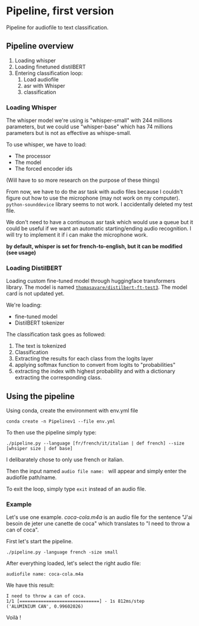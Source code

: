 # Pipeline, first version

Pipeline for audiofile to text classification.

## Pipeline overview

1. Loading whisper
2. Loading finetuned distilBERT
3. Entering classification loop:
   1. Load audiofile
   2. asr with Whisper
   3. classification

### Loading Whisper

The whisper model we're using is "whisper-small" with 244 millions parameters, but we could use "whisper-base" which has 
74 millions parameters but is not as effective as whispe-small.

To use whisper, we have to load:

- The processor
- The model
- The forced encoder ids

(Will have to so more research on the purpose of these things)

From now, we have to do the asr task with audio files because I couldn't figure out how to use the microphone (may not 
work on my computer). ```python-sounddevice``` library seems to not work. I accidentally deleted my test file.

We don't need to have a continuous asr task which would use a queue but it could be useful if we want an automatic 
starting/ending audio recognition. I will try to implement it if i can make the microphone work.

**by default, whisper is set for french-to-english, but it can be modified (see usage)**

### Loading DistilBERT

Loading custom fine-tuned model through huggingface transformers library. The model is named
[```thomasavare/distilbert-ft-test3```](https://huggingface.co/thomasavare/distilbert-ft-test3). The model card is not 
updated yet.

We're loading:

- fine-tuned model
- DistilBERT tokenizer

The classification task goes as followed:

1. The text is tokenized
2. Classification
3. Extracting the results for each class from the logits layer
4. applying softmax function to convert from logits to "probabilities"
5. extracting the index with highest probability and with a dictionary extracting the corresponding class.

## Using the pipeline

Using conda, create the environment with env.yml file

```conda create -n Pipelinev1 --file env.yml```

To then use the pipeline simply type:

```./pipeline.py --language [fr/french/it/italian | def french] --size [whsiper size | def base]```

I delibarately chose to only use french or italian.

Then the input named ```audio file name: ``` will appear and simply enter the audiofile path/name.

To exit the loop, simply type ```exit``` instead of an audio file.

### Example

Let's use one example. *coca-cola.m4a* is an audio file for the sentence "J'ai besoin de jeter une canette de coca"
which translates to "I need to throw a can of coca".

First let's start the pipeline.

```./pipeline.py -language french -size small```

After everything loaded, let's select the right audio file:

```audiofile name: coca-cola.m4a```

We have this result:

``` 
I need to throw a can of coca.
1/1 [==============================] - 1s 812ms/step
('ALUMINIUM CAN', 0.99602026)
```

Voilà !
